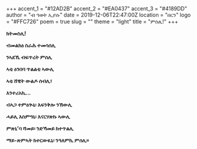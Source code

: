 +++
accent_1 = "#12AD2B"
accent_2 = "#EA0437"
accent_3 = "#4189DD"
author = "ብ ዓወት ኢያሱ"
date = 2019-12-06T22:47:00Z
location = "በርን"
logo = "#FFC726"
poem = true
slug = ""
theme = "light"
title = "ምስሊ!"
+++

**ክትመስሊ!**

**ብመልክዕ ስራሕ ተመሳሰሊ**

**ንኣደኺ ብፍጥረት ምሰሊ**

**ኣቲ ዕንበባ ጥልልቲ ኣውሊ**

**ኣቲ ሸዊት ውልዶ ሰብሊ፣**

**እንተሪአኪ...**

**ብኣጋ ተምዕጒኒ፡ እፍንቅሎ ንኸውሊ**

**ሓይሊ እስምዓኒ፡ እናርሃጽኩ ኣውሊ**

**ምጽኒ’ባ ሻመይ፡ ንድኻመይ ከተጥልሊ**

**ማይ-ጽምኣት ከተርውዪኒ፡ ንዓለምኪ ምሰሊ።**
